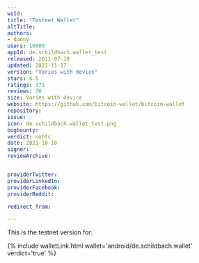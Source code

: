 ```yaml
---
wsId: 
title: "Testnet Wallet"
altTitle: 
authors:
- danny
users: 10000
appId: de.schildbach.wallet_test
released: 2011-07-10
updated: 2021-11-17
version: "Varies with device"
stars: 4.5
ratings: 371
reviews: 76
size: Varies with device
website: https://github.com/bitcoin-wallet/bitcoin-wallet
repository: 
issue: 
icon: de.schildbach.wallet_test.png
bugbounty: 
verdict: nobtc
date: 2021-10-16
signer: 
reviewArchive:


providerTwitter: 
providerLinkedIn: 
providerFacebook: 
providerReddit: 

redirect_from:

---
```



This is the testnet version for: 

{% include walletLink.html wallet='android/de.schildbach.wallet' verdict='true' %}

